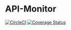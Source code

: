 # API-Monitor
[![CircleCI](https://circleci.com/gh/Ashaba/API-Monitor/tree/develop.svg?style=svg)](https://circleci.com/gh/Ashaba/API-Monitor/tree/develop)
[![Coverage Status](https://coveralls.io/repos/github/Ashaba/API-Monitor/badge.svg?branch=develop)](https://coveralls.io/github/Ashaba/API-Monitor?branch=develop)
